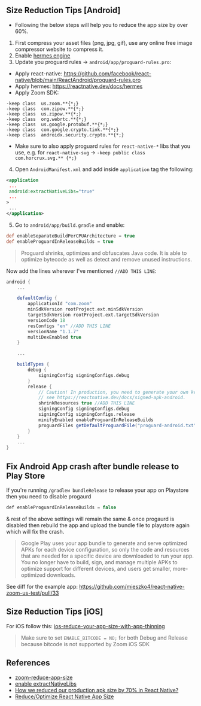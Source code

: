 
## Size Reduction Tips [Android]

- Following the below steps will help you to reduce the app size by over 60%.


1. First compress your asset files (png, jpg, gif), use any online free image compressor website to compress it.
2. Enable [hermes engine](https://reactnative.dev/docs/hermes)
3. Update you proguard rules -> `android/app/proguard-rules.pro`:
* Apply react-native: https://github.com/facebook/react-native/blob/main/ReactAndroid/proguard-rules.pro
* Apply hermes: https://reactnative.dev/docs/hermes
* Apply Zoom SDK:

```
-keep class  us.zoom.**{*;}
-keep class  com.zipow.**{*;}
-keep class  us.zipow.**{*;}
-keep class  org.webrtc.**{*;}
-keep class  us.google.protobuf.**{*;}
-keep class  com.google.crypto.tink.**{*;}
-keep class  androidx.security.crypto.**{*;}
```

* Make sure to also apply proguard rules for `react-native-*` libs that you use, e.g. for `react-native-svg` -> `-keep public class com.horcrux.svg.** {*;}`

4. Open `AndroidManifest.xml` and add inside `application` tag the following:

```xml
<application
 ...
 android:extractNativeLibs="true"
 ...
>
 ...
</application>
```
5. Go to `android/app/build.gradle` and enable:

```gradle
def enableSeparateBuildPerCPUArchitecture = true
def enableProguardInReleaseBuilds = true
```

> Proguard shrinks, optimizes and obfuscates Java code. It is able to optimize bytecode as well as detect and remove unused instructions. 

Now add the lines wherever I've mentioned `//ADD THIS LINE`:
```gradle
android {
    ...

    defaultConfig {
        applicationId "com.zoom"
        minSdkVersion rootProject.ext.minSdkVersion
        targetSdkVersion rootProject.ext.targetSdkVersion
        versionCode 18
        resConfigs "en" //ADD THIS LINE 
        versionName "1.1.7"
        multiDexEnabled true
    }

    ...

    buildTypes {
        debug {
            signingConfig signingConfigs.debug
        }
        release {
            // Caution! In production, you need to generate your own keystore file.
            // see https://reactnative.dev/docs/signed-apk-android.
            shrinkResources true //ADD THIS LINE
            signingConfig signingConfigs.debug
            signingConfig signingConfigs.release
            minifyEnabled enableProguardInReleaseBuilds
            proguardFiles getDefaultProguardFile("proguard-android.txt"), "proguard-rules.pro"
        }
    }
    ...
}
```

## Fix Android App crash after bundle release to Play Store
If you're running `/gradlew bundleRelease` to release your app on Playstore then you need to disable progaurd
```js
def enableProguardInReleaseBuilds = false
```
& rest of the above settings will remain the same & once progaurd is disabled then rebuild the app and upload the bundle file to playstore again which will fix the crash.
 
> Google Play uses your app bundle to generate and serve optimized APKs for each device configuration, so only the code and resources that are needed for a specific device are downloaded to run your app. You no longer have to build, sign, and manage multiple APKs to optimize support for different devices, and users get smaller, more-optimized downloads.

See diff for the example app: https://github.com/mieszko4/react-native-zoom-us-test/pull/33

## Size Reduction Tips [iOS]

For iOS follow this: [ios-reduce-your-app-size-with-app-thinning](https://agostini.tech/2019/06/02/reduce-your-app-size-with-app-thinning/)

> Make sure to set `ENABLE_BITCODE = NO;` for both Debug and Release because bitcode is not supported by Zoom iOS SDK


## References
- [zoom-reduce-app-size](https://devforum.zoom.us/t/apk-size-is-increased-after-integrate-zoom-sdk-from-20-mb-to-90-mb/5279/8?u=careerlabs)
- [enable  extractNativeLibs](https://devforum.zoom.us/t/apk-size-after-adding-android-zoom-sdk/16573/25?u=careerlabs)
- [How we reduced our production apk size by 70% in React Native?](https://dev.to/srajesh636/how-we-reduced-our-production-apk-size-by-70-in-react-native-1lci)
- [Reduce/Optimize React Native App Size](https://www.youtube.com/watch?v=W7boJmA7xJA&t=426)
